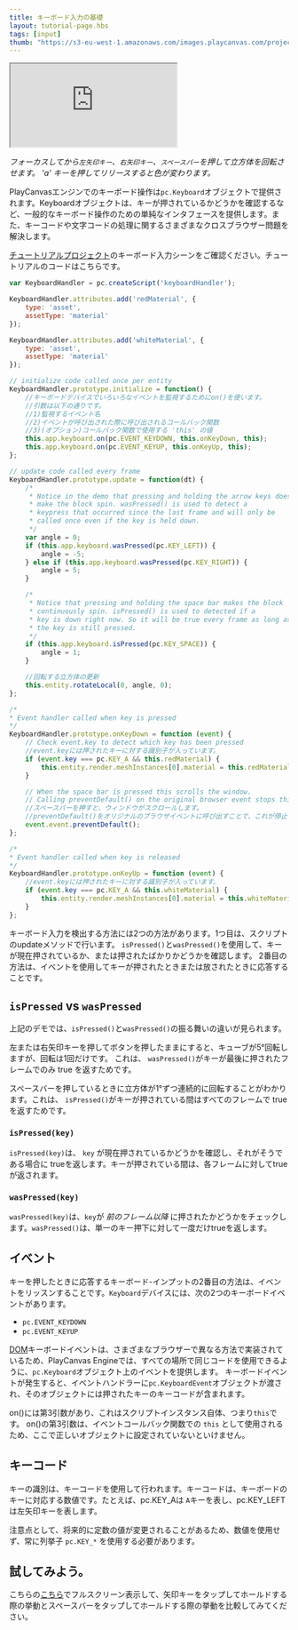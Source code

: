 ```yaml
---
title: キーボード入力の基礎
layout: tutorial-page.hbs
tags: [input]
thumb: "https://s3-eu-west-1.amazonaws.com/images.playcanvas.com/projects/12/405804/513097-image-75.jpg"
---
```


<iframe loading="lazy" src="https://playcanv.as/p/rFZGQWCi/?overlay=false" title="Basic Keyboard Input"></iframe>

*フォーカスしてから`左矢印キー`、`右矢印キー`、`スペースバー`を押して立方体を回転させます。 'a' キーを押してリリースすると色が変わります。*

PlayCanvasエンジンでのキーボード操作は`pc.Keyboard`オブジェクトで提供されます。Keyboardオブジェクトは、キーが押されているかどうかを確認するなど、一般的なキーボード操作のための単純なインタフェースを提供します。また、キーコードや文字コードの処理に関するさまざまなクロスブラウザー問題を解決します。

[チュートリアルプロジェクト][1]のキーボード入力シーンをご確認ください。チュートリアルのコードはこちらです。

```javascript
var KeyboardHandler = pc.createScript('keyboardHandler');

KeyboardHandler.attributes.add('redMaterial', {
    type: 'asset',
    assetType: 'material'
});

KeyboardHandler.attributes.add('whiteMaterial', {
    type: 'asset',
    assetType: 'material'
});

// initialize code called once per entity
KeyboardHandler.prototype.initialize = function() {
    //キーボードデバイスでいろいろなイベントを監視するためにon()を使います。
    //引数は以下の通りです。
    //1)監視するイベント名
    //2)イベントが呼び出された際に呼び出されるコールバック関数
    //3)(オプション)コールバック関数で使用する 'this' の値
    this.app.keyboard.on(pc.EVENT_KEYDOWN, this.onKeyDown, this);
    this.app.keyboard.on(pc.EVENT_KEYUP, this.onKeyUp, this);
};

// update code called every frame
KeyboardHandler.prototype.update = function(dt) {
    /*
     * Notice in the demo that pressing and holding the arrow keys doesn't
     * make the block spin. wasPressed() is used to detect a
     * keypress that occurred since the last frame and will only be
     * called once even if the key is held down.
     */
    var angle = 0;
    if (this.app.keyboard.wasPressed(pc.KEY_LEFT)) {
        angle = -5;
    } else if (this.app.keyboard.wasPressed(pc.KEY_RIGHT)) {
        angle = 5;
    }

    /*
     * Notice that pressing and holding the space bar makes the block
     * continuously spin. isPressed() is used to detected if a
     * key is down right now. So it will be true every frame as long as
     * the key is still pressed.
     */
    if (this.app.keyboard.isPressed(pc.KEY_SPACE)) {
        angle = 1;
    }

    //回転する立方体の更新
    this.entity.rotateLocal(0, angle, 0);
};

/*
* Event handler called when key is pressed
*/
KeyboardHandler.prototype.onKeyDown = function (event) {
    // Check event.key to detect which key has been pressed
    //event.keyには押されたキーに対する識別子が入っています。
    if (event.key === pc.KEY_A && this.redMaterial) {
        this.entity.render.meshInstances[0].material = this.redMaterial.resource;
    }

    // When the space bar is pressed this scrolls the window.
    // Calling preventDefault() on the original browser event stops this.
    //スペースバーを押すと、ウィンドウがスクロールします。
    //preventDefault()をオリジナルのブラウザイベントに呼び出すことで、これが停止します。
    event.event.preventDefault();
};

/*
* Event handler called when key is released
*/
KeyboardHandler.prototype.onKeyUp = function (event) {
    //event.keyには押されたキーに対する識別子が入っています。
    if (event.key === pc.KEY_A && this.whiteMaterial) {
        this.entity.render.meshInstances[0].material = this.whiteMaterial.resource;
    }
};
```

キーボード入力を検出する方法には2つの方法があります。1つ目は、スクリプトのupdateメソッドで行います。 `isPressed()`と`wasPressed()`を使用して、キーが現在押されているか、または押されたばかりかどうかを確認します。 2番目の方法は、イベントを使用してキーが押されたときまたは放されたときに応答することです。

## `isPressed` vs `wasPressed`

上記のデモでは、`isPressed()`と`wasPressed()`の振る舞いの違いが見られます。

左または右矢印キーを押してボタンを押したままにすると、キューブが5°回転しますが、回転は1回だけです。 これは、 `wasPressed()`がキーが最後に押されたフレームでのみ true を返すためです。

スペースバーを押しているときに立方体が1°ずつ連続的に回転することがわかります。これは、 `isPressed()`がキーが押されている間はすべてのフレームで true を返すためです。

### `isPressed(key)`

`isPressed(key)`は、 `key` が現在押されているかどうかを確認し、それがそうである場合に trueを返します。キーが押されている間は、各フレームに対してtrueが返されます。

### `wasPressed(key)`

`wasPressed(key)`は、`key`が *前のフレーム以降* に押されたかどうかをチェックします。`wasPressed()`は、単一のキー押下に対して一度だけtrueを返します。

## イベント

キーを押したときに応答するキーボード-インプットの2番目の方法は、イベントをリッスンすることです。`Keyboard`デバイスには、次の2つのキーボードイベントがあります。

* `pc.EVENT_KEYDOWN`
* `pc.EVENT_KEYUP`

[DOM][3]キーボードイベントは、さまざまなブラウザーで異なる方法で実装されているため、PlayCanvas Engineでは、すべての場所で同じコードを使用できるように、`pc.Keyboard`オブジェクト上のイベントを提供します。 キーボードイベントが発生すると、イベントハンドラーに`pc.KeyboardEvent`オブジェクトが渡され、そのオブジェクトには押されたキーのキーコードが含まれます。

on()には第3引数があり、これはスクリプトインスタンス自体、つまり`this`です。 on()の第3引数は、イベントコールバック関数での `this` として使用されるため、ここで正しいオブジェクトに設定されていないといけません。

## キーコード

キーの識別は、キーコードを使用して行われます。キーコードは、キーボードのキーに対応する数値です。たとえば、pc.KEY_Aは `A`キーを表し、pc.KEY_LEFTは左矢印キーを表します。

注意点として、将来的に定数の値が変更されることがあるため、数値を使用せず、常に列挙子 `pc.KEY_*` を使用する必要があります。

## 試してみよう。

こちらの[こちら][2]でフルスクリーン表示して、矢印キーをタップしてホールドする際の挙動とスペースバーをタップしてホールドする際の挙動を比較してみてください。

[1]: https://playcanvas.com/project/405804/overview/tutorial-basic-keyboard-input
[2]: https://playcanv.as/p/rFZGQWCi/
[3]: /user-manual/glossary#dom
